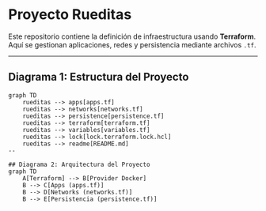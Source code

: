 # Proyecto Rueditas 

Este repositorio contiene la definición de infraestructura usando **Terraform**.
Aquí se gestionan aplicaciones, redes y persistencia mediante archivos `.tf`.

---

## Diagrama 1: Estructura del Proyecto

```mermaid
graph TD
    rueditas --> apps[apps.tf]
    rueditas --> networks[networks.tf]
    rueditas --> persistence[persistence.tf]
    rueditas --> terraform[terraform.tf]
    rueditas --> variables[variables.tf]
    rueditas --> lock[lock.terraform.lock.hcl]
    rueditas --> readme[README.md]
--

## Diagrama 2: Arquitectura del Proyecto
graph TD
    A[Terraform] --> B[Provider Docker]
    B --> C[Apps (apps.tf)]
    B --> D[Networks (networks.tf)]
    B --> E[Persistencia (persistence.tf)]